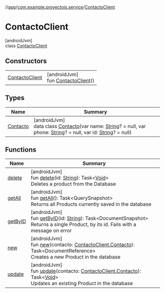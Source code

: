 //[app](../../../index.md)/[com.example.proyectois.service](../index.md)/[ContactoClient](index.md)

# ContactoClient

[androidJvm]\
class [ContactoClient](index.md)

## Constructors

| | |
|---|---|
| [ContactoClient](-contacto-client.md) | [androidJvm]<br>fun [ContactoClient](-contacto-client.md)() |

## Types

| Name | Summary |
|---|---|
| [Contacto](-contacto/index.md) | [androidJvm]<br>data class [Contacto](-contacto/index.md)(var name: [String](https://kotlinlang.org/api/latest/jvm/stdlib/kotlin/-string/index.html)? = null, var phone: [String](https://kotlinlang.org/api/latest/jvm/stdlib/kotlin/-string/index.html)? = null, var id: [String](https://kotlinlang.org/api/latest/jvm/stdlib/kotlin/-string/index.html)? = null) |

## Functions

| Name | Summary |
|---|---|
| [delete](delete.md) | [androidJvm]<br>fun [delete](delete.md)(id: [String](https://kotlinlang.org/api/latest/jvm/stdlib/kotlin/-string/index.html)): Task&lt;[Void](https://developer.android.com/reference/kotlin/java/lang/Void.html)&gt;<br>Deletes a product from the Database |
| [getAll](get-all.md) | [androidJvm]<br>fun [getAll](get-all.md)(): Task&lt;QuerySnapshot&gt;<br>Returns all Products currently saved in the database |
| [getByID](get-by-i-d.md) | [androidJvm]<br>fun [getByID](get-by-i-d.md)(id: [String](https://kotlinlang.org/api/latest/jvm/stdlib/kotlin/-string/index.html)): Task&lt;DocumentSnapshot&gt;<br>Returns a single Product, by its id. Fails with a message on error |
| [new](new.md) | [androidJvm]<br>fun [new](new.md)(contacto: [ContactoClient.Contacto](-contacto/index.md)): Task&lt;DocumentReference&gt;<br>Creates a new Product in the database |
| [update](update.md) | [androidJvm]<br>fun [update](update.md)(contacto: [ContactoClient.Contacto](-contacto/index.md)): Task&lt;[Void](https://developer.android.com/reference/kotlin/java/lang/Void.html)&gt;<br>Updates an existing Product in the database |
